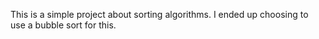 This is a simple project about sorting algorithms. I ended up choosing to use a bubble sort for this.
